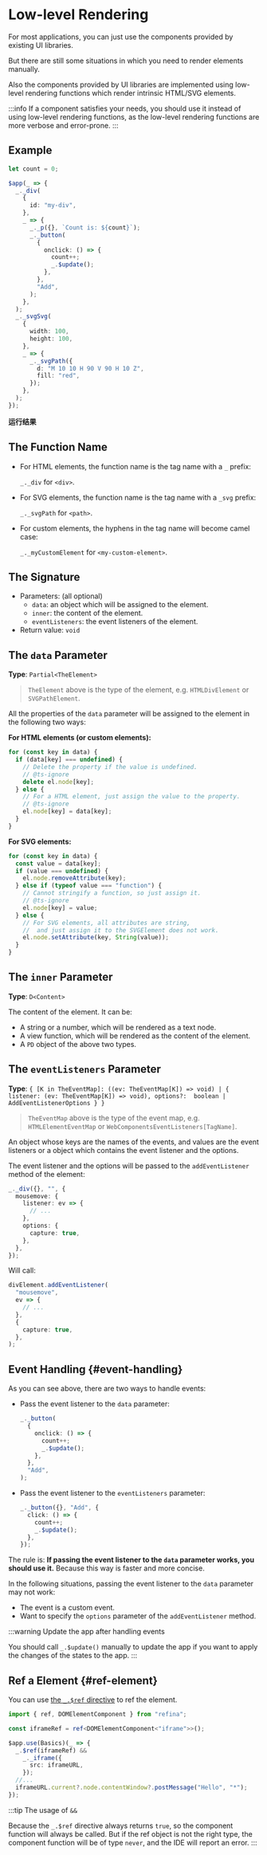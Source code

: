 <script setup>   
import LowlevelVue from "snippets/lowlevel.vue";
</script>

# Low-level Rendering

For most applications, you can just use the components provided by existing UI libraries.

But there are still some situations in which you need to render elements manually.

Also the components provided by UI libraries are implemented using low-level rendering functions which render intrinsic HTML/SVG elements.

:::info
If a component satisfies your needs, you should use it instead of using low-level rendering functions, as the low-level rendering functions are more verbose and error-prone.
:::

## Example

```ts
let count = 0;

$app(_ => {
  _._div(
    {
      id: "my-div",
    },
    _ => {
      _._p({}, `Count is: ${count}`);
      _._button(
        {
          onclick: () => {
            count++;
            _.$update();
          },
        },
        "Add",
      );
    },
  );
  _._svgSvg(
    {
      width: 100,
      height: 100,
    },
    _ => {
      _._svgPath({
        d: "M 10 10 H 90 V 90 H 10 Z",
        fill: "red",
      });
    },
  );
});
```

**运行结果**

<LowlevelVue />

## The Function Name

- For HTML elements, the function name is the tag name with a `_` prefix:

  `_._div` for `<div>`.

- For SVG elements, the function name is the tag name with a `_svg` prefix:

  `_._svgPath` for `<path>`.

- For custom elements, the hyphens in the tag name will become camel case:

  `_._myCustomElement` for `<my-custom-element>`.

## The Signature

- Parameters: (all optional)
  - `data`: an object which will be assigned to the element.
  - `inner`: the content of the element.
  - `eventListeners`: the event listeners of the element.
- Return value: `void`

## The `data` Parameter

**Type**: `Partial<TheElement>`

> `TheElement` above is the type of the element, e.g. `HTMLDivElement` or `SVGPathElement`.

All the properties of the `data` parameter will be assigned to the element in the following two ways:

**For HTML elements (or custom elements):**

```ts
for (const key in data) {
  if (data[key] === undefined) {
    // Delete the property if the value is undefined.
    // @ts-ignore
    delete el.node[key];
  } else {
    // For a HTML element, just assign the value to the property.
    // @ts-ignore
    el.node[key] = data[key];
  }
}
```

**For SVG elements:**

```ts
for (const key in data) {
  const value = data[key];
  if (value === undefined) {
    el.node.removeAttribute(key);
  } else if (typeof value === "function") {
    // Cannot stringify a function, so just assign it.
    // @ts-ignore
    el.node[key] = value;
  } else {
    // For SVG elements, all attributes are string,
    //  and just assign it to the SVGElement does not work.
    el.node.setAttribute(key, String(value));
  }
}
```

## The `inner` Parameter

**Type**: `D<Content>`

The content of the element. It can be:

- A string or a number, which will be rendered as a text node.
- A view function, which will be rendered as the content of the element.
- A `PD` object of the above two types.

## The `eventListeners` Parameter

**Type**: `{ [K in TheEventMap]: ((ev: TheEventMap[K]) => void) | { listener: (ev: TheEventMap[K]) => void), options?:  boolean | AddEventListenerOptions } }`

> `TheEventMap` above is the type of the event map, e.g. `HTMLElementEventMap` or `WebComponentsEventListeners[TagName]`.

An object whose keys are the names of the events, and values are the event listeners or a object which contains the event listener and the options.

The event listener and the options will be passed to the `addEventListener` method of the element:

```ts
_._div({}, "", {
  mousemove: {
    listener: ev => {
      // ...
    },
    options: {
      capture: true,
    },
  },
});
```

Will call:

```ts
divElement.addEventListener(
  "mousemove",
  ev => {
    // ...
  },
  {
    capture: true,
  },
);
```

## Event Handling {#event-handling}

As you can see above, there are two ways to handle events:

- Pass the event listener to the `data` parameter:
  ```ts
  _._button(
    {
      onclick: () => {
        count++;
        _.$update();
      },
    },
    "Add",
  );
  ```
- Pass the event listener to the `eventListeners` parameter:
  ```ts
  _._button({}, "Add", {
    click: () => {
      count++;
      _.$update();
    },
  });
  ```

The rule is: **If passing the event listener to the `data` parameter works, you should use it.** Because this way is faster and more concise.

In the following situations, passing the event listener to the `data` parameter may not work:

- The event is a custom event.
- Want to specify the `options` parameter of the `addEventListener` method.

:::warning Update the app after handling events

You should call `_.$update()` manually to update the app if you want to apply the changes of the states to the app.
:::

## Ref a Element {#ref-element}

You can use [the `_.$ref` directive](../apis/directives.md#ref) to ref the element.

```ts
import { ref, DOMElementComponent } from "refina";

const iframeRef = ref<DOMElementComponent<"iframe">>();

$app.use(Basics)(_ => {
  _.$ref(iframeRef) &&
    _._iframe({
      src: iframeURL,
    });
  //...
  iframeURL.current?.node.contentWindow?.postMessage("Hello", "*");
});
```

:::tip The usage of `&&`

Because the `_.$ref` directive always returns `true`, so the component function will always be called. But if the ref object is not the right type, the component function will be of type `never`, and the IDE will report an error.
:::
